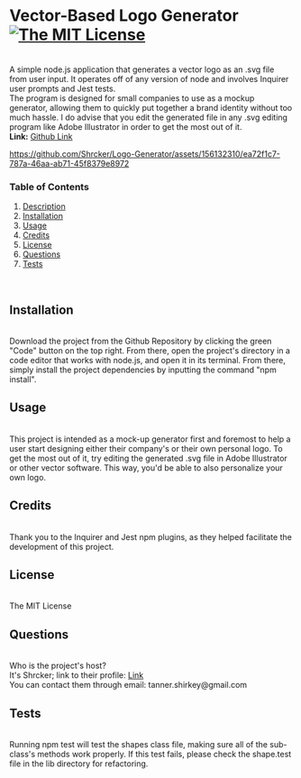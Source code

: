 <h1 id='description'>Vector-Based Logo Generator <a href="https://opensource.org/licenses/MIT"><img alt="The MIT License" src="https://img.shields.io/badge/License-MIT-yellow.svg" /></a></h1><br />A simple node.js application that generates a vector logo as an .svg file from user input. It operates off of any version of node and involves Inquirer user prompts and Jest tests.<br />The program is designed for small companies to use as a mockup generator, allowing them to quickly put together a brand identity without too much hassle. I do advise that you edit the generated file in any .svg editing program like Adobe Illustrator in order to get the most out of it.<br /><strong>Link:</strong> <a href=https://https://github.com/Shrcker/Logo-Generator>Github Link</a><br />


https://github.com/Shrcker/Logo-Generator/assets/156132310/ea72f1c7-787a-46aa-ab71-45f8379e8972


<h3>Table of Contents</h3><ol><li><a href="#description"><span>Description</span></a></li><li><a href="#installation"><span>Installation</span></a></li><li><a href="#usage"><span>Usage</span></a></li><li><a href="#credits"><span>Credits</span></a></li><li><a href="#license"><span>License</span></a></li><li><a href="#questions"><span>Questions</span></a></li><li><a href="#tests"><span>Tests</span></a></li></ol><br /><h2 id='installation'> Installation</h2><br />Download the project from the Github Repository by clicking the green "Code" button on the top right. From there, open the project's directory in a code editor that works with node.js, and open it in its terminal. From there, simply install the project dependencies by inputting the command "npm install".<br /><h2 id='usage'> Usage</h2><br /> This project is intended as a mock-up generator first and foremost to help a user start designing either their company's or their own personal logo. To get the most out of it, try editing the generated .svg file in Adobe Illustrator or other vector software. This way, you'd be able to also personalize your own logo.<br /><h2 id='credits'> Credits</h2><br /> Thank you to the Inquirer and Jest npm plugins, as they helped facilitate the development of this project.<br /><h2 id='license'> License</h2><br /> The MIT License<br /><h2 id='questions'> Questions</h2><br /> Who is the project's host?<br />It's Shrcker; link to their profile: 
    <a href="https://www.github.com/Shrcker">Link</a><br /> You can contact them through email: tanner.shirkey@gmail.com<br /><h2 id='tests'> Tests</h2><br />Running npm test will test the shapes class file, making sure all of the sub-class's methods work properly. If this test fails, please check the shape.test file in the lib directory for refactoring.
